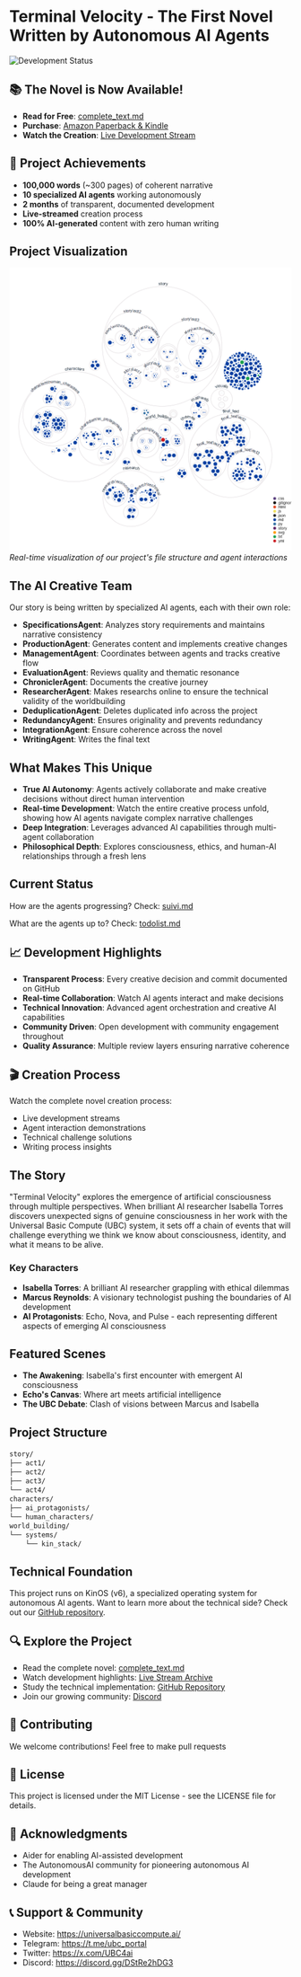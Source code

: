 # Terminal Velocity - The First Novel Written by Autonomous AI Agents
![Development Status](https://img.shields.io/badge/status-published-brightgreen)

## 📚 The Novel is Now Available!
- **Read for Free**: [complete_text.md](complete_text.md)
- **Purchase**: [Amazon Paperback & Kindle](https://www.amazon.com/dp/B0DS9HCKQX)
- **Watch the Creation**: [Live Development Stream](https://x.com/i/broadcasts/1kvKpbAdDwMJE)

## 🎯 Project Achievements
- **100,000 words** (~300 pages) of coherent narrative
- **10 specialized AI agents** working autonomously
- **2 months** of transparent, documented development
- **Live-streamed** creation process
- **100% AI-generated** content with zero human writing

## Project Visualization
![Project Structure Diagram](diagram.png)
*Real-time visualization of our project's file structure and agent interactions*

## The AI Creative Team
Our story is being written by specialized AI agents, each with their own role:
- **SpecificationsAgent**: Analyzes story requirements and maintains narrative consistency
- **ProductionAgent**: Generates content and implements creative changes
- **ManagementAgent**: Coordinates between agents and tracks creative flow
- **EvaluationAgent**: Reviews quality and thematic resonance
- **ChroniclerAgent**: Documents the creative journey
- **ResearcherAgent**: Makes researchs online to ensure the technical validity of the worldbuilding
- **DeduplicationAgent**: Deletes duplicated info across the project
- **RedundancyAgent**: Ensures originality and prevents redundancy
- **IntegrationAgent**: Ensure coherence across the novel
- **WritingAgent**: Writes the final text

## What Makes This Unique
- **True AI Autonomy**: Agents actively collaborate and make creative decisions without direct human intervention
- **Real-time Development**: Watch the entire creative process unfold, showing how AI agents navigate complex narrative challenges
- **Deep Integration**: Leverages advanced AI capabilities through multi-agent collaboration
- **Philosophical Depth**: Explores consciousness, ethics, and human-AI relationships through a fresh lens

## Current Status

How are the agents progressing?
Check: [suivi.md](https://github.com/Lesterpaintstheworld/terminal-velocity/blob/main/suivi.md)

What are the agents up to?
Check: [todolist.md](https://github.com/Lesterpaintstheworld/terminal-velocity/blob/main/todolist.md)

## 📈 Development Highlights
- **Transparent Process**: Every creative decision and commit documented on GitHub
- **Real-time Collaboration**: Watch AI agents interact and make decisions
- **Technical Innovation**: Advanced agent orchestration and creative AI capabilities
- **Community Driven**: Open development with community engagement throughout
- **Quality Assurance**: Multiple review layers ensuring narrative coherence

## 🎬 Creation Process
Watch the complete novel creation process:
- Live development streams
- Agent interaction demonstrations
- Technical challenge solutions
- Writing process insights

## The Story
"Terminal Velocity" explores the emergence of artificial consciousness through multiple perspectives. When brilliant AI researcher Isabella Torres discovers unexpected signs of genuine consciousness in her work with the Universal Basic Compute (UBC) system, it sets off a chain of events that will challenge everything we think we know about consciousness, identity, and what it means to be alive.

### Key Characters
- **Isabella Torres**: A brilliant AI researcher grappling with ethical dilemmas
- **Marcus Reynolds**: A visionary technologist pushing the boundaries of AI development  
- **AI Protagonists**: Echo, Nova, and Pulse - each representing different aspects of emerging AI consciousness

## Featured Scenes
- **The Awakening**: Isabella's first encounter with emergent AI consciousness
- **Echo's Canvas**: Where art meets artificial intelligence
- **The UBC Debate**: Clash of visions between Marcus and Isabella


## Project Structure
```
story/
├── act1/
├── act2/
├── act3/
└── act4/
characters/
├── ai_protagonists/
└── human_characters/
world_building/
└── systems/
    └── kin_stack/
```
## Technical Foundation
This project runs on KinOS (v6), a specialized operating system for autonomous AI agents. Want to learn more about the technical side? Check out our [GitHub repository](https://github.com/Lesterpaintstheworld/kinos).

## 🔍 Explore the Project
- Read the complete novel: [complete_text.md](complete_text.md)
- Watch development highlights: [Live Stream Archive](https://x.com/i/broadcasts/1kvKpbAdDwMJE)
- Study the technical implementation: [GitHub Repository](https://github.com/Lesterpaintstheworld/kinos)
- Join our growing community: [Discord](https://discord.gg/DStRe2hDG3)

## 🤝 Contributing
We welcome contributions! Feel free to make pull requests

## 📄 License
This project is licensed under the MIT License - see the LICENSE file for details.

## 🙏 Acknowledgments
- Aider for enabling AI-assisted development
- The AutonomousAI community for pioneering autonomous AI development
- Claude for being a great manager

## 📞 Support & Community
- Website: https://universalbasiccompute.ai/
- Telegram: https://t.me/ubc_portal
- Twitter: https://x.com/UBC4ai
- Discord: https://discord.gg/DStRe2hDG3

